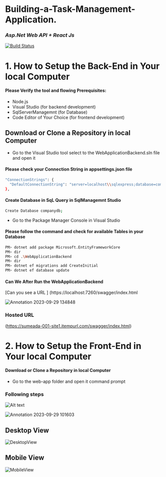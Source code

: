 
# Building-a-Task-Management-Application.
### _Asp.Net Web API + React Js_

[![Build Status](https://travis-ci.org/joemccann/dillinger.svg?branch=master)](https://travis-ci.org/joemccann/dillinger)

# 1. How to Setup the Back-End in Your local Computer
#### Please Verify the tool and flowing Prerequisites: 

- Node.js
- Visual Studio (for backend development)
- SqlServerManagemnt (for Database)
- Code Editor of Your Choice (for frontend development)

## Download or Clone a Repository in local Computer

- Go to the Visual Studio tool select to the WebApplicationBackend.sln file and open it

#### Please check  your Connection String in appsettings.json file 
```sh
"ConnectionStrings": {
  "DefaultConnectionString": "server=localhost\\sqlexpress;database=companydb;trusted_connection=true;Encrypt=False;"
},
``` 
#### Create Database in SqL Query in SqlManagemnt Studio
```sh
Create Database companydb;
``` 
- Go to the Package Manager Console in Visual Studio

#### Please follow the command and check for  available Tables in your Database
```sh
PM> dotnet add package Microsoft.EntityFrameworkCore
PM> dir
PM> cd .\WebApplicationBackend
PM> dir
PM> dotnet ef migrations add CreateInitial
PM> dotnet ef database update
```
#### Can We After Run the WebApplicationBackend
[Can you see a URL ] (https://localhost:7260/swagger/index.html

![Annotation 2023-09-29 134848](https://github.com/sumedhaEranda/User-Management-Application/assets/120088434/caf50cc8-67c1-410a-a72a-3bd246286464)

### Hosted URL
(https://sumeada-001-site1.itempurl.com/swagger/index.html)

# 2.   How to Setup the Front-End in Your local Computer

#### Download or Clone a Repository in local Computer

- Go to the web-app folder and open it command prompt 
### Following steps
![Alt text](https://github-production-user-asset-6210df.s3.amazonaws.com/120088434/271474321-4a57e390-528c-4d8e-8eb6-367e7a4a273e.png)

![Annotation 2023-09-29 101603](https://github.com/sumedhaEranda/User-Management-Application/assets/120088434/33f63557-f7f6-4580-bf2f-5da190a0fc66)

## Desktop View
![DesktopView](https://github.com/sumedhaEranda/User-Management-Application/assets/120088434/5294d668-aa36-434c-8f3f-ff64d8a6623e)


## Mobile View
![MobileView](https://github.com/sumedhaEranda/User-Management-Application/assets/120088434/c0197b31-ca22-449c-8fd3-fdfd27bb2d09)



